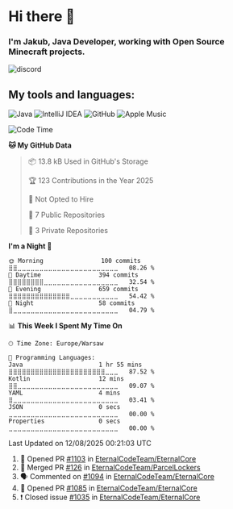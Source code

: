 
# Hi there 👋

### I'm Jakub, Java Developer, working with Open Source Minecraft projects.


![discord](https://discord.c99.nl/widget/theme-4/533345209434767372.png)
## My tools and languages:
<img alt="Java" src="https://img.shields.io/badge/java-%23ED8B00.svg?style=for-the-badge&logo=java&logoColor=white"/> <img alt="IntelliJ IDEA" src="https://img.shields.io/badge/IntelliJIDEA-000000.svg?style=for-the-badge&logo=intellij-idea&logoColor=white"/> <img alt="GitHub" src="https://img.shields.io/badge/github-%23121011.svg?style=for-the-badge&logo=github&logoColor=white"/> <img alt="Apple Music" src="https://img.shields.io/badge/Apple_Music-9933CC?style=for-the-badge&logo=apple-music&logoColor=white" />

<!--START_SECTION:waka-->
![Code Time](http://img.shields.io/badge/Code%20Time-352%20hrs%2050%20mins-blue)

**🐱 My GitHub Data** 

> 📦 13.8 kB Used in GitHub's Storage 
 > 
> 🏆 123 Contributions in the Year 2025
 > 
> 🚫 Not Opted to Hire
 > 
> 📜 7 Public Repositories 
 > 
> 🔑 3 Private Repositories 
 > 
**I'm a Night 🦉** 

```text
🌞 Morning                100 commits         ⣿⣿⣀⣀⣀⣀⣀⣀⣀⣀⣀⣀⣀⣀⣀⣀⣀⣀⣀⣀⣀⣀⣀⣀⣀   08.26 % 
🌆 Daytime                394 commits         ⣿⣿⣿⣿⣿⣿⣿⣿⣀⣀⣀⣀⣀⣀⣀⣀⣀⣀⣀⣀⣀⣀⣀⣀⣀   32.54 % 
🌃 Evening                659 commits         ⣿⣿⣿⣿⣿⣿⣿⣿⣿⣿⣿⣿⣿⣿⣀⣀⣀⣀⣀⣀⣀⣀⣀⣀⣀   54.42 % 
🌙 Night                  58 commits          ⣿⣀⣀⣀⣀⣀⣀⣀⣀⣀⣀⣀⣀⣀⣀⣀⣀⣀⣀⣀⣀⣀⣀⣀⣀   04.79 % 
```


📊 **This Week I Spent My Time On** 

```text
🕑︎ Time Zone: Europe/Warsaw

💬 Programming Languages: 
Java                     1 hr 55 mins        ⣿⣿⣿⣿⣿⣿⣿⣿⣿⣿⣿⣿⣿⣿⣿⣿⣿⣿⣿⣿⣿⣿⣀⣀⣀   87.52 % 
Kotlin                   12 mins             ⣿⣿⣀⣀⣀⣀⣀⣀⣀⣀⣀⣀⣀⣀⣀⣀⣀⣀⣀⣀⣀⣀⣀⣀⣀   09.07 % 
YAML                     4 mins              ⣿⣀⣀⣀⣀⣀⣀⣀⣀⣀⣀⣀⣀⣀⣀⣀⣀⣀⣀⣀⣀⣀⣀⣀⣀   03.41 % 
JSON                     0 secs              ⣀⣀⣀⣀⣀⣀⣀⣀⣀⣀⣀⣀⣀⣀⣀⣀⣀⣀⣀⣀⣀⣀⣀⣀⣀   00.00 % 
Properties               0 secs              ⣀⣀⣀⣀⣀⣀⣀⣀⣀⣀⣀⣀⣀⣀⣀⣀⣀⣀⣀⣀⣀⣀⣀⣀⣀   00.00 % 
```


 Last Updated on 12/08/2025 00:21:03 UTC
<!--END_SECTION:waka-->

<!--START_SECTION:activity-->
1. 💪 Opened PR [#1103](https://github.com/EternalCodeTeam/EternalCore/pull/1103) in [EternalCodeTeam/EternalCore](https://github.com/EternalCodeTeam/EternalCore)
2. 🎉 Merged PR [#126](https://github.com/EternalCodeTeam/ParcelLockers/pull/126) in [EternalCodeTeam/ParcelLockers](https://github.com/EternalCodeTeam/ParcelLockers)
3. 🗣 Commented on [#1094](https://github.com/EternalCodeTeam/EternalCore/issues/1094) in [EternalCodeTeam/EternalCore](https://github.com/EternalCodeTeam/EternalCore)
4. 💪 Opened PR [#1085](https://github.com/EternalCodeTeam/EternalCore/pull/1085) in [EternalCodeTeam/EternalCore](https://github.com/EternalCodeTeam/EternalCore)
5. ❗️ Closed issue [#1035](https://github.com/EternalCodeTeam/EternalCore/issues/1035) in [EternalCodeTeam/EternalCore](https://github.com/EternalCodeTeam/EternalCore)
<!--END_SECTION:activity-->
